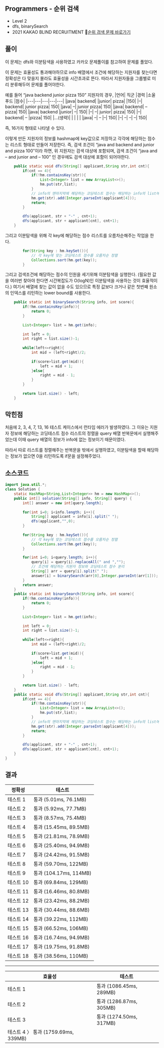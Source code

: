 ## Programmers - 순위 검색 
- Level 2 
- dfs, binarySearch  
- 2021 KAKAO BLIND RECRUITMENT
🔗[순위 검색 문제 바로가기](https://programmers.co.kr/learn/courses/30/lessons/72412)



## 풀이

이 문제는 dfs와 이분탐색을 사용하였고 카카오 문제풀이를 참고하여 문제를 풀었다.

이 문제는 효율성도 통과해야하므로 info 배열에서 조건에 해당하는 지원자를 찾는다면 정확성은 다 맞을지 몰라도 효율성을 시간초과로 뜬다.
따라서 지원자들을 그룹별로 미리 분류해두어 문제를 풀어야한다.

예를 들어 “java backend junior pizza 150” 지원자의 경우,
|언어|	직군	|경력	|소울 푸드	|점수|
|---|---|---|---|---|
|java|	backend|	|junior|	pizza|	|150|
|–|	backend|	junior	pizza|	150|
|java|	–|	junior	pizza|	150|
|java|	backend|	–	pizza|	150|
|java|	backend	|junior|	–|	150|
|–|	–|	junior|	pizza|	150|
|–|	backend|	–	|pizza|	150|
|…(생략)|	|	|	|	|
|java|	–|	–	|–|	150|
|–|	–|	–|	–|	150|

즉, 16가지 형태로 나타낼 수 있다. 

이렇게 만든 지원자의 정보를 hashmap에 key값으로 저장하고 각각에 해당하는 점수는 리스트 형태로 만들어 저장한다.
즉, 검색 조건이 “java and backend and junior and pizza 100″이라 하면, 위 지원자는 검색 대상에 포함되며, 검색 조건이 “java and – and junior and – 100” 인 경우에도 검색 대상에 포함이 되어야한다.

~~~java
    public static void dfs(String[] applicant,String str,int cnt){
        if(cnt == 4){
            if(!hm.containsKey(str)){
                List<Integer> list = new ArrayList<>();               
                hm.put(str,list);
            }
            // info의 맨마지막에 해당하는 코딩테스트 점수는 해당하는 info의 list에 넣는다.
            hm.get(str).add(Integer.parseInt(applicant[4]));
            return;
        }
        
        dfs(applicant, str + "-" , cnt+1);
        dfs(applicant, str + applicant[cnt], cnt+1);
    }
~~~

그리고 이분탐색을 위해 각 key에 해당하는 점수 리스트를 오름차순해주는 작업을 한다.

~~~java
        for(String key : hm.keySet()){
            // 각 key에 맞는 코딩테스트 점수를 오름차순 정렬 
            Collections.sort(hm.get(key));
        }
~~~

그리고 검색조건에 해당하는 점수의 인원을 세기위해 이분탐색을 실행한다. (필요한 값을 여러번 찾아야 한다면 시간복잡도가 O(logN)인 이분탐색을 사용하는 것이 효율적이다.)
여기서 배열에 찾는 값이 없을 수도 있으므로 특정 값보다 크거나 같은 첫번째 원소의 인덱스를 리턴하는 lower bound를 사용한다.

~~~java
    public static int binarySearch(String info, int score){
        if(!hm.containsKey(info)){
            return 0;
        }
        
        List<Integer> list = hm.get(info);
        
        int left = 0;
        int right = list.size()-1;
        
        while(left<=right){
            int mid = (left+right)/2;
            
            if(score>list.get(mid)){
                left = mid + 1;
            }else{
                right = mid - 1;
            }
        }
        
        return list.size() - left;
    }
~~~

## 막힌점 

처음에 2, 3, 4, 7, 13, 16 테스트 케이스에서 런타임 에러가 발생하였다. 그 이유는 지원자 정보에 해당하는 코딩테스트 점수 리스트의 정렬을 query 배열 반복문에서 실행해주었는데 이때 query 배열의 정보가 info에 없는 정보이기 때문이였다.

따라서 따로 리스트를 정렬해주는 반복문을 밖에서 실행하였고, 이분탐색을 할때 해당하는 정보가 없으면 0을 리턴하도록 if문을 설정해주었다.


## 소스코드
~~~java
import java.util.*;
class Solution {
    static HashMap<String,List<Integer>> hm = new HashMap<>();
    public int[] solution(String[] info, String[] query) {
        int[] answer = new int[query.length];
        
        for(int i=0; i<info.length; i++){
            String[] applicant = info[i].split(" ");
            dfs(applicant,"",0);
        }
        
        for(String key : hm.keySet()){
            // 각 key에 맞는 코딩테스트 점수를 오름차순 정렬 
            Collections.sort(hm.get(key));
        }

        for(int i=0; i<query.length; i++){
            query[i] = query[i].replaceAll(" and ","");
            // 조건에 해당하는 지원자 정보와 코딩테스트 점수 분리 
            String[] arr = query[i].split(" ");
            answer[i] = binarySearch(arr[0],Integer.parseInt(arr[1]));
        }
        return answer;
    }
    public static int binarySearch(String info, int score){
        if(!hm.containsKey(info)){
            return 0;
        }
        
        List<Integer> list = hm.get(info);
        
        int left = 0;
        int right = list.size()-1;
        
        while(left<=right){
            int mid = (left+right)/2;
            
            if(score>list.get(mid)){
                left = mid + 1;
            }else{
                right = mid - 1;
            }
        }
        
        return list.size() - left;
    }
    public static void dfs(String[] applicant,String str,int cnt){
        if(cnt == 4){
            if(!hm.containsKey(str)){
                List<Integer> list = new ArrayList<>();               
                hm.put(str,list);
            }
            // info의 맨마지막에 해당하는 코딩테스트 점수는 해당하는 info의 list에 넣는다.
            hm.get(str).add(Integer.parseInt(applicant[4]));
            return;
        }
        
        dfs(applicant, str + "-" , cnt+1);
        dfs(applicant, str + applicant[cnt], cnt+1);
    }
}
~~~

## 결과 

| 정확성  | 테스트 |
|----|----|
|테스트 1 |	통과 (5.01ms, 76.1MB)|
|테스트 2 |	통과 (5.92ms, 77.7MB)|
|테스트 3 |	통과 (8.57ms, 75.4MB)|
|테스트 4 |	통과 (15.45ms, 89.5MB)|
|테스트 5 |	통과 (21.81ms, 78.9MB)|
|테스트 6 |	통과 (25.40ms, 94.9MB)|
|테스트 7 |	통과 (24.42ms, 91.5MB)|
|테스트 8 |	통과 (59.70ms, 122MB)|
|테스트 9 |	통과 (104.17ms, 114MB)|
|테스트 10 |	통과 (69.84ms, 129MB)|
|테스트 11 |	통과 (16.46ms, 80.8MB)|
|테스트 12 |	통과 (23.42ms, 88.2MB)|
|테스트 13 |	통과 (30.44ms, 88.6MB)|
|테스트 14 |	통과 (39.22ms, 112MB)|
|테스트 15 |	통과 (66.52ms, 106MB)|
|테스트 16 |	통과 (16.74ms, 94.9MB)|
|테스트 17 |	통과 (19.75ms, 91.8MB)|
|테스트 18 |	통과 (38.56ms, 110MB)|

---

|효율성  |테스트|
|---|---|
|테스트 1 |	통과 (1086.45ms, 289MB)|
|테스트 2 |	통과 (1286.87ms, 305MB)|
|테스트 3 |	통과 (1274.50ms, 317MB)|
|테스트 4 〉	통과 (1759.69ms, 339MB)|